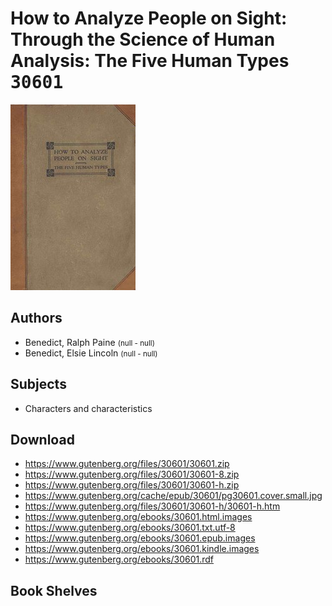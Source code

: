 # How to Analyze People on Sight: Through the Science of Human Analysis: The Five Human Types <kbd>30601</kbd>

![](./cover.medium.jpg "")

## Authors


 - Benedict, Ralph Paine <small>(null - null)</small>
 - Benedict, Elsie Lincoln <small>(null - null)</small>

## Subjects


 - Characters and characteristics

## Download


 - https://www.gutenberg.org/files/30601/30601.zip
 - https://www.gutenberg.org/files/30601/30601-8.zip
 - https://www.gutenberg.org/files/30601/30601-h.zip
 - https://www.gutenberg.org/cache/epub/30601/pg30601.cover.small.jpg
 - https://www.gutenberg.org/files/30601/30601-h/30601-h.htm
 - https://www.gutenberg.org/ebooks/30601.html.images
 - https://www.gutenberg.org/ebooks/30601.txt.utf-8
 - https://www.gutenberg.org/ebooks/30601.epub.images
 - https://www.gutenberg.org/ebooks/30601.kindle.images
 - https://www.gutenberg.org/ebooks/30601.rdf

## Book Shelves


